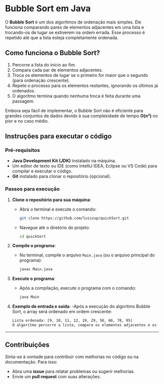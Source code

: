 # Bubble Sort em Java

O **Bubble Sort** é um dos algoritmos de ordenação mais simples. Ele funciona comparando pares de elementos adjacentes em uma lista e trocando-os de lugar se estiverem na ordem errada. Esse processo é repetido até que a lista esteja completamente ordenada.

## Como funciona o Bubble Sort?

1. Percorre a lista do início ao fim.
2. Compara cada par de elementos adjacentes.
3. Troca os elementos de lugar se o primeiro for maior que o segundo (para ordenação crescente).
4. Repete o processo para os elementos restantes, ignorando os últimos já ordenados.
5. O algoritmo termina quando nenhuma troca é feita durante uma passagem.

Embora seja fácil de implementar, o Bubble Sort não é eficiente para grandes conjuntos de dados devido à sua complexidade de tempo **O(n²)** no pior e no caso médio.

## Instruções para executar o código

### Pré-requisitos
- **Java Development Kit (JDK)** instalado na máquina.
- Um editor de texto ou IDE (como IntelliJ IDEA, Eclipse ou VS Code) para compilar e executar o código.
- **Git** instalado para clonar o repositório (opcional).

### Passos para execução

1. **Clone o repositório para sua máquina**:
    - Abra o terminal e execute o comando:
      ```bash
      git clone https://github.com/luiszup/quickSort.git
      ```
    - Navegue até o diretório do projeto:
      ```bash
      cd quickSort
      ```

2. **Compile o programa**:
    - No terminal, compile o arquivo `Main.java` (ou o arquivo principal do programa):
      ```bash
      javac Main.java
      ```

3. **Execute o programa**:
    - Após a compilação, execute o programa com o comando:
      ```bash
      java Main
      ```

4. **Exemplo de entrada e saída**:
    -Após a execução do algoritmo Bubble Sort, o array será ordenado em ordem crescente:
    ```bash
    Lista ordenada: [9, 10, 11, 12, 19, 29, 50, 66, 78, 95]
    O algoritmo percorre a lista, compara os elementos adjacentes e os troca de lugar se necessário, até que a lista esteja completamente ordenada.
    ```

---

## Contribuições

Sinta-se à vontade para contribuir com melhorias no código ou na documentação. Para isso:
- Abra uma **issue** para relatar problemas ou sugerir melhorias.
- Envie um **pull request** com suas alterações.